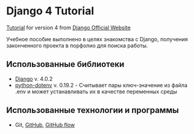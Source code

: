 # Django 4 Tutorial
[Tutorial](https://docs.djangoproject.com/en/4.0/intro/) for version 4 from [Django Official Website](https://www.djangoproject.com/)

Учебное пособие выполнено в целях знакомства с Django, получения законченного проекта в порфолио для поиска работы.

## Использованные библиотеки

- [Django](https://www.djangoproject.com/) v. 4.0.2
- [python-dotenv](https://pypi.org/project/python-dotenv/) v. 0.19.2 - Считывает пары ключ-значение из файла .env и может устанавливать их в качестве переменных среды

## Использованные технологии и программы

- Git, [GitHub](https://github.com/zelo78/django4_tutorial), [GitHub flow](https://docs.github.com/en/get-started/quickstart/github-flow)